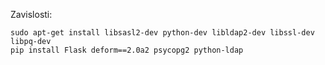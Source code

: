 Zavislosti:

    sudo apt-get install libsasl2-dev python-dev libldap2-dev libssl-dev libpq-dev
    pip install Flask deform==2.0a2 psycopg2 python-ldap

